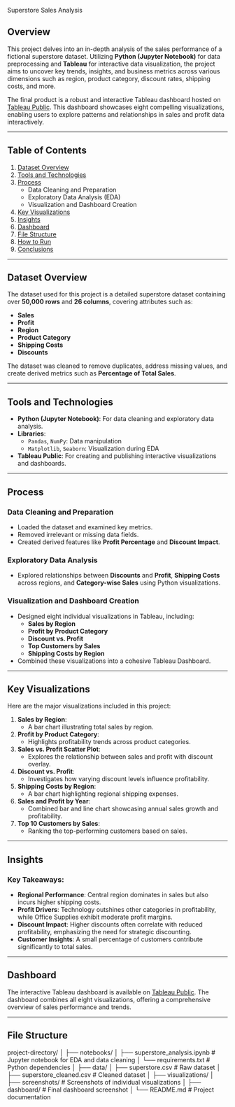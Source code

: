 Superstore Sales Analysis

## Overview

This project delves into an in-depth analysis of the sales performance of a fictional superstore dataset. Utilizing **Python (Jupyter Notebook)** for data preprocessing and **Tableau** for interactive data visualization, the project aims to uncover key trends, insights, and business metrics across various dimensions such as region, product category, discount rates, shipping costs, and more.

The final product is a robust and interactive Tableau dashboard hosted on [Tableau Public](#). This dashboard showcases eight compelling visualizations, enabling users to explore patterns and relationships in sales and profit data interactively.

---

## Table of Contents

1. [Dataset Overview](#dataset-overview)
2. [Tools and Technologies](#tools-and-technologies)
3. [Process](#process)
    - Data Cleaning and Preparation
    - Exploratory Data Analysis (EDA)
    - Visualization and Dashboard Creation
4. [Key Visualizations](#key-visualizations)
5. [Insights](#insights)
6. [Dashboard](#dashboard)
7. [File Structure](#file-structure)
8. [How to Run](#how-to-run)
9. [Conclusions](#conclusions)

---

## Dataset Overview

The dataset used for this project is a detailed superstore dataset containing over **50,000 rows** and **26 columns**, covering attributes such as:
- **Sales**
- **Profit**
- **Region**
- **Product Category**
- **Shipping Costs**
- **Discounts**

The dataset was cleaned to remove duplicates, address missing values, and create derived metrics such as **Percentage of Total Sales**.

---

## Tools and Technologies

- **Python (Jupyter Notebook)**: For data cleaning and exploratory data analysis.
- **Libraries**:
  - `Pandas`, `NumPy`: Data manipulation
  - `Matplotlib`, `Seaborn`: Visualization during EDA
- **Tableau Public**: For creating and publishing interactive visualizations and dashboards.

---

## Process

### Data Cleaning and Preparation
- Loaded the dataset and examined key metrics.
- Removed irrelevant or missing data fields.
- Created derived features like **Profit Percentage** and **Discount Impact**.

### Exploratory Data Analysis
- Explored relationships between **Discounts** and **Profit**, **Shipping Costs** across regions, and **Category-wise Sales** using Python visualizations.

### Visualization and Dashboard Creation
- Designed eight individual visualizations in Tableau, including:
  - **Sales by Region**
  - **Profit by Product Category**
  - **Discount vs. Profit**
  - **Top Customers by Sales**
  - **Shipping Costs by Region**
- Combined these visualizations into a cohesive Tableau Dashboard.

---

## Key Visualizations

Here are the major visualizations included in this project:

1. **Sales by Region**:
   - A bar chart illustrating total sales by region.
2. **Profit by Product Category**:
   - Highlights profitability trends across product categories.
3. **Sales vs. Profit Scatter Plot**:
   - Explores the relationship between sales and profit with discount overlay.
4. **Discount vs. Profit**:
   - Investigates how varying discount levels influence profitability.
5. **Shipping Costs by Region**:
   - A bar chart highlighting regional shipping expenses.
6. **Sales and Profit by Year**:
   - Combined bar and line chart showcasing annual sales growth and profitability.
7. **Top 10 Customers by Sales**:
   - Ranking the top-performing customers based on sales.

---

## Insights

### Key Takeaways:
- **Regional Performance**: Central region dominates in sales but also incurs higher shipping costs.
- **Profit Drivers**: Technology outshines other categories in profitability, while Office Supplies exhibit moderate profit margins.
- **Discount Impact**: Higher discounts often correlate with reduced profitability, emphasizing the need for strategic discounting.
- **Customer Insights**: A small percentage of customers contribute significantly to total sales.

---

## Dashboard

The interactive Tableau dashboard is available on [Tableau Public](#). The dashboard combines all eight visualizations, offering a comprehensive overview of sales performance and trends.

---

## File Structure
project-directory/ │ ├── notebooks/ │ ├── superstore_analysis.ipynb # Jupyter notebook for EDA and data cleaning │ └── requirements.txt # Python dependencies │ ├── data/ │ ├── superstore.csv # Raw dataset │ ├── superstore_cleaned.csv # Cleaned dataset │ ├── visualizations/ │ ├── screenshots/ # Screenshots of individual visualizations │ ├── dashboard/ # Final dashboard screenshot │ └── README.md # Project documentation
